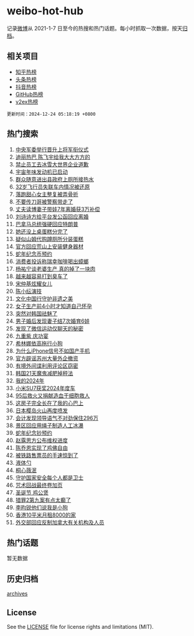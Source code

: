 # weibo-hot-hub

记录[微博](https://www.weibo.com)从 2021-1-7 日至今的热搜和热门话题。每小时抓取一次数据，按天[归档](archives)。

## 相关项目

- [知乎热榜](https://github.com/snaildev/zhihu-hot-hub)
- [头条热榜](https://github.com/snaildev/toutiao-hot-hub)
- [抖音热榜](https://github.com/snaildev/douyin-hot-hub)
- [GitHub热榜](https://github.com/snaildev/github-hot-hub)
- [v2ex热榜](https://github.com/snaildev/v2ex-hot-hub)


`更新时间：2024-12-24 05:18:19 +0800`

## 热门搜索

1. [中央军委举行晋升上将军衔仪式](https://m.weibo.cn/search?containerid=100103type%3D1%26t%3D10%26q%3D%23%E4%B8%AD%E5%A4%AE%E5%86%9B%E5%A7%94%E4%B8%BE%E8%A1%8C%E6%99%8B%E5%8D%87%E4%B8%8A%E5%B0%86%E5%86%9B%E8%A1%94%E4%BB%AA%E5%BC%8F%23&stream_entry_id=51&isnewpage=1&extparam=seat%3D1%26dgr%3D0%26pos%3D0%26stream_entry_id%3D51%26c_type%3D51%26filter_type%3Drealtimehot%26q%3D%2523%25E4%25B8%25AD%25E5%25A4%25AE%25E5%2586%259B%25E5%25A7%2594%25E4%25B8%25BE%25E8%25A1%258C%25E6%2599%258B%25E5%258D%2587%25E4%25B8%258A%25E5%25B0%2586%25E5%2586%259B%25E8%25A1%2594%25E4%25BB%25AA%25E5%25BC%258F%2523%26cate%3D10103%26display_time%3D1734988697%26pre_seqid%3D173498869791593686276146)
1. [迪丽热巴 陈飞宇给我大大方方的](https://m.weibo.cn/search?containerid=100103type%3D1%26t%3D10%26q%3D%E8%BF%AA%E4%B8%BD%E7%83%AD%E5%B7%B4+%E9%99%88%E9%A3%9E%E5%AE%87%E7%BB%99%E6%88%91%E5%A4%A7%E5%A4%A7%E6%96%B9%E6%96%B9%E7%9A%84&stream_entry_id=31&isnewpage=1&extparam=seat%3D1%26flag%3D2%26stream_entry_id%3D31%26lcate%3D5001%26band_rank%3D1%26pos%3D0%26dgr%3D0%26filter_type%3Drealtimehot%26c_type%3D31%26q%3D%25E8%25BF%25AA%25E4%25B8%25BD%25E7%2583%25AD%25E5%25B7%25B4%2520%25E9%2599%2588%25E9%25A3%259E%25E5%25AE%2587%25E7%25BB%2599%25E6%2588%2591%25E5%25A4%25A7%25E5%25A4%25A7%25E6%2596%25B9%25E6%2596%25B9%25E7%259A%2584%26realpos%3D1%26cate%3D5001%26display_time%3D1734988697%26pre_seqid%3D173498869791593686276146)
1. [禁止员工去冰雪大世界企业道歉](https://m.weibo.cn/search?containerid=100103type%3D1%26t%3D10%26q%3D%23%E7%A6%81%E6%AD%A2%E5%91%98%E5%B7%A5%E5%8E%BB%E5%86%B0%E9%9B%AA%E5%A4%A7%E4%B8%96%E7%95%8C%E4%BC%81%E4%B8%9A%E9%81%93%E6%AD%89%23&stream_entry_id=31&isnewpage=1&extparam=seat%3D1%26flag%3D0%26stream_entry_id%3D31%26lcate%3D5001%26band_rank%3D2%26pos%3D1%26dgr%3D0%26filter_type%3Drealtimehot%26c_type%3D31%26q%3D%2523%25E7%25A6%2581%25E6%25AD%25A2%25E5%2591%2598%25E5%25B7%25A5%25E5%258E%25BB%25E5%2586%25B0%25E9%259B%25AA%25E5%25A4%25A7%25E4%25B8%2596%25E7%2595%258C%25E4%25BC%2581%25E4%25B8%259A%25E9%2581%2593%25E6%25AD%2589%2523%26realpos%3D2%26cate%3D5001%26display_time%3D1734988697%26pre_seqid%3D173498869791593686276146)
1. [宇宙年味发动机已启动](https://m.weibo.cn/search?containerid=100103type%3D1%26t%3D10%26q%3D%23%E5%AE%87%E5%AE%99%E5%B9%B4%E5%91%B3%E5%8F%91%E5%8A%A8%E6%9C%BA%E5%B7%B2%E5%90%AF%E5%8A%A8%23&stream_entry_id=31&isnewpage=1&extparam=seat%3D1%26flag%3D0%26stream_entry_id%3D31%26lcate%3D5001%26band_rank%3D3%26pos%3D2%26dgr%3D0%26filter_type%3Drealtimehot%26c_type%3D31%26q%3D%2523%25E5%25AE%2587%25E5%25AE%2599%25E5%25B9%25B4%25E5%2591%25B3%25E5%258F%2591%25E5%258A%25A8%25E6%259C%25BA%25E5%25B7%25B2%25E5%2590%25AF%25E5%258A%25A8%2523%26realpos%3D3%26cate%3D5001%26display_time%3D1734988697%26pre_seqid%3D173498869791593686276146)
1. [群众随意进出县政府上厕所接热水](https://m.weibo.cn/search?containerid=100103type%3D1%26t%3D10%26q%3D%23%E7%BE%A4%E4%BC%97%E9%9A%8F%E6%84%8F%E8%BF%9B%E5%87%BA%E5%8E%BF%E6%94%BF%E5%BA%9C%E4%B8%8A%E5%8E%95%E6%89%80%E6%8E%A5%E7%83%AD%E6%B0%B4%23&stream_entry_id=31&isnewpage=1&extparam=seat%3D1%26flag%3D1%26stream_entry_id%3D31%26lcate%3D5001%26band_rank%3D4%26pos%3D3%26dgr%3D0%26filter_type%3Drealtimehot%26c_type%3D31%26q%3D%2523%25E7%25BE%25A4%25E4%25BC%2597%25E9%259A%258F%25E6%2584%258F%25E8%25BF%259B%25E5%2587%25BA%25E5%258E%25BF%25E6%2594%25BF%25E5%25BA%259C%25E4%25B8%258A%25E5%258E%2595%25E6%2589%2580%25E6%258E%25A5%25E7%2583%25AD%25E6%25B0%25B4%2523%26realpos%3D4%26cate%3D5001%26display_time%3D1734988697%26pre_seqid%3D173498869791593686276146)
1. [32岁飞行员失联车内情况被还原](https://m.weibo.cn/search?containerid=100103type%3D1%26t%3D10%26q%3D%2332%E5%B2%81%E9%A3%9E%E8%A1%8C%E5%91%98%E5%A4%B1%E8%81%94%E8%BD%A6%E5%86%85%E6%83%85%E5%86%B5%E8%A2%AB%E8%BF%98%E5%8E%9F%23&stream_entry_id=31&isnewpage=1&extparam=seat%3D1%26flag%3D0%26stream_entry_id%3D31%26lcate%3D5001%26band_rank%3D5%26pos%3D4%26dgr%3D0%26filter_type%3Drealtimehot%26c_type%3D31%26q%3D%252332%25E5%25B2%2581%25E9%25A3%259E%25E8%25A1%258C%25E5%2591%2598%25E5%25A4%25B1%25E8%2581%2594%25E8%25BD%25A6%25E5%2586%2585%25E6%2583%2585%25E5%2586%25B5%25E8%25A2%25AB%25E8%25BF%2598%25E5%258E%259F%2523%26realpos%3D5%26cate%3D5001%26display_time%3D1734988697%26pre_seqid%3D173498869791593686276146)
1. [落跑甜心女主整复被弄骨折](https://m.weibo.cn/search?containerid=100103type%3D1%26t%3D10%26q%3D%23%E8%90%BD%E8%B7%91%E7%94%9C%E5%BF%83%E5%A5%B3%E4%B8%BB%E6%95%B4%E5%A4%8D%E8%A2%AB%E5%BC%84%E9%AA%A8%E6%8A%98%23&stream_entry_id=31&isnewpage=1&extparam=seat%3D1%26flag%3D2%26stream_entry_id%3D31%26lcate%3D5001%26band_rank%3D6%26pos%3D5%26dgr%3D0%26filter_type%3Drealtimehot%26c_type%3D31%26q%3D%2523%25E8%2590%25BD%25E8%25B7%2591%25E7%2594%259C%25E5%25BF%2583%25E5%25A5%25B3%25E4%25B8%25BB%25E6%2595%25B4%25E5%25A4%258D%25E8%25A2%25AB%25E5%25BC%2584%25E9%25AA%25A8%25E6%258A%2598%2523%26realpos%3D6%26cate%3D5001%26display_time%3D1734988697%26pre_seqid%3D173498869791593686276146)
1. [不要传刀哥被警察带走了](https://m.weibo.cn/search?containerid=100103type%3D1%26t%3D10%26q%3D%23%E4%B8%8D%E8%A6%81%E4%BC%A0%E5%88%80%E5%93%A5%E8%A2%AB%E8%AD%A6%E5%AF%9F%E5%B8%A6%E8%B5%B0%E4%BA%86%23&stream_entry_id=31&isnewpage=1&extparam=seat%3D1%26flag%3D2%26stream_entry_id%3D31%26lcate%3D5001%26band_rank%3D7%26pos%3D6%26dgr%3D0%26filter_type%3Drealtimehot%26c_type%3D31%26q%3D%2523%25E4%25B8%258D%25E8%25A6%2581%25E4%25BC%25A0%25E5%2588%2580%25E5%2593%25A5%25E8%25A2%25AB%25E8%25AD%25A6%25E5%25AF%259F%25E5%25B8%25A6%25E8%25B5%25B0%25E4%25BA%2586%2523%26realpos%3D7%26cate%3D5001%26display_time%3D1734988697%26pre_seqid%3D173498869791593686276146)
1. [丈夫读博妻子带娃7年离婚获3万补偿](https://m.weibo.cn/search?containerid=100103type%3D1%26t%3D10%26q%3D%23%E4%B8%88%E5%A4%AB%E8%AF%BB%E5%8D%9A%E5%A6%BB%E5%AD%90%E5%B8%A6%E5%A8%837%E5%B9%B4%E7%A6%BB%E5%A9%9A%E8%8E%B73%E4%B8%87%E8%A1%A5%E5%81%BF%23&stream_entry_id=31&isnewpage=1&extparam=seat%3D1%26flag%3D0%26stream_entry_id%3D31%26lcate%3D5001%26band_rank%3D8%26pos%3D7%26dgr%3D0%26filter_type%3Drealtimehot%26c_type%3D31%26q%3D%2523%25E4%25B8%2588%25E5%25A4%25AB%25E8%25AF%25BB%25E5%258D%259A%25E5%25A6%25BB%25E5%25AD%2590%25E5%25B8%25A6%25E5%25A8%25837%25E5%25B9%25B4%25E7%25A6%25BB%25E5%25A9%259A%25E8%258E%25B73%25E4%25B8%2587%25E8%25A1%25A5%25E5%2581%25BF%2523%26realpos%3D8%26cate%3D5001%26display_time%3D1734988697%26pre_seqid%3D173498869791593686276146)
1. [刘诗诗方给平台发公函回应离婚](https://m.weibo.cn/search?containerid=100103type%3D1%26t%3D10%26q%3D%23%E5%88%98%E8%AF%97%E8%AF%97%E6%96%B9%E7%BB%99%E5%B9%B3%E5%8F%B0%E5%8F%91%E5%85%AC%E5%87%BD%E5%9B%9E%E5%BA%94%E7%A6%BB%E5%A9%9A%23&stream_entry_id=31&isnewpage=1&extparam=seat%3D1%26flag%3D2%26stream_entry_id%3D31%26lcate%3D5001%26band_rank%3D9%26pos%3D8%26dgr%3D0%26filter_type%3Drealtimehot%26c_type%3D31%26q%3D%2523%25E5%2588%2598%25E8%25AF%2597%25E8%25AF%2597%25E6%2596%25B9%25E7%25BB%2599%25E5%25B9%25B3%25E5%258F%25B0%25E5%258F%2591%25E5%2585%25AC%25E5%2587%25BD%25E5%259B%259E%25E5%25BA%2594%25E7%25A6%25BB%25E5%25A9%259A%2523%26realpos%3D9%26cate%3D5001%26display_time%3D1734988697%26pre_seqid%3D173498869791593686276146)
1. [巴拿马总统强硬回应特朗普](https://m.weibo.cn/search?containerid=100103type%3D1%26t%3D10%26q%3D%23%E5%B7%B4%E6%8B%BF%E9%A9%AC%E6%80%BB%E7%BB%9F%E5%BC%BA%E7%A1%AC%E5%9B%9E%E5%BA%94%E7%89%B9%E6%9C%97%E6%99%AE%23&stream_entry_id=31&isnewpage=1&extparam=seat%3D1%26flag%3D0%26stream_entry_id%3D31%26lcate%3D5001%26band_rank%3D10%26pos%3D9%26dgr%3D0%26filter_type%3Drealtimehot%26c_type%3D31%26q%3D%2523%25E5%25B7%25B4%25E6%258B%25BF%25E9%25A9%25AC%25E6%2580%25BB%25E7%25BB%259F%25E5%25BC%25BA%25E7%25A1%25AC%25E5%259B%259E%25E5%25BA%2594%25E7%2589%25B9%25E6%259C%2597%25E6%2599%25AE%2523%26realpos%3D10%26cate%3D5001%26display_time%3D1734988697%26pre_seqid%3D173498869791593686276146)
1. [她还没上桌蛋糕分完了](https://m.weibo.cn/search?containerid=100103type%3D1%26t%3D10%26q%3D%23%E5%A5%B9%E8%BF%98%E6%B2%A1%E4%B8%8A%E6%A1%8C%E8%9B%8B%E7%B3%95%E5%88%86%E5%AE%8C%E4%BA%86%23&stream_entry_id=31&isnewpage=1&extparam=seat%3D1%26flag%3D2%26stream_entry_id%3D31%26lcate%3D5001%26band_rank%3D11%26pos%3D10%26dgr%3D0%26filter_type%3Drealtimehot%26c_type%3D31%26q%3D%2523%25E5%25A5%25B9%25E8%25BF%2598%25E6%25B2%25A1%25E4%25B8%258A%25E6%25A1%258C%25E8%259B%258B%25E7%25B3%2595%25E5%2588%2586%25E5%25AE%258C%25E4%25BA%2586%2523%26realpos%3D11%26cate%3D5001%26display_time%3D1734988697%26pre_seqid%3D173498869791593686276146)
1. [疑似山姆代购蹲厕所分装蛋糕](https://m.weibo.cn/search?containerid=100103type%3D1%26t%3D10%26q%3D%23%E7%96%91%E4%BC%BC%E5%B1%B1%E5%A7%86%E4%BB%A3%E8%B4%AD%E8%B9%B2%E5%8E%95%E6%89%80%E5%88%86%E8%A3%85%E8%9B%8B%E7%B3%95%23&stream_entry_id=31&isnewpage=1&extparam=seat%3D1%26flag%3D2%26stream_entry_id%3D31%26lcate%3D5001%26band_rank%3D12%26pos%3D11%26dgr%3D0%26filter_type%3Drealtimehot%26c_type%3D31%26q%3D%2523%25E7%2596%2591%25E4%25BC%25BC%25E5%25B1%25B1%25E5%25A7%2586%25E4%25BB%25A3%25E8%25B4%25AD%25E8%25B9%25B2%25E5%258E%2595%25E6%2589%2580%25E5%2588%2586%25E8%25A3%2585%25E8%259B%258B%25E7%25B3%2595%2523%26realpos%3D12%26cate%3D5001%26display_time%3D1734988697%26pre_seqid%3D173498869791593686276146)
1. [官方回应荒山上安装健身器材](https://m.weibo.cn/search?containerid=100103type%3D1%26t%3D10%26q%3D%23%E5%AE%98%E6%96%B9%E5%9B%9E%E5%BA%94%E8%8D%92%E5%B1%B1%E4%B8%8A%E5%AE%89%E8%A3%85%E5%81%A5%E8%BA%AB%E5%99%A8%E6%9D%90%23&stream_entry_id=31&isnewpage=1&extparam=seat%3D1%26flag%3D0%26stream_entry_id%3D31%26lcate%3D5001%26band_rank%3D13%26pos%3D12%26dgr%3D0%26filter_type%3Drealtimehot%26c_type%3D31%26q%3D%2523%25E5%25AE%2598%25E6%2596%25B9%25E5%259B%259E%25E5%25BA%2594%25E8%258D%2592%25E5%25B1%25B1%25E4%25B8%258A%25E5%25AE%2589%25E8%25A3%2585%25E5%2581%25A5%25E8%25BA%25AB%25E5%2599%25A8%25E6%259D%2590%2523%26realpos%3D13%26cate%3D5001%26display_time%3D1734988697%26pre_seqid%3D173498869791593686276146)
1. [蛇年纪念币预约](https://m.weibo.cn/search?containerid=100103type%3D1%26t%3D10%26q%3D%E8%9B%87%E5%B9%B4%E7%BA%AA%E5%BF%B5%E5%B8%81%E9%A2%84%E7%BA%A6&stream_entry_id=31&isnewpage=1&extparam=seat%3D1%26flag%3D0%26stream_entry_id%3D31%26lcate%3D5001%26band_rank%3D14%26pos%3D13%26dgr%3D0%26filter_type%3Drealtimehot%26c_type%3D31%26q%3D%25E8%259B%2587%25E5%25B9%25B4%25E7%25BA%25AA%25E5%25BF%25B5%25E5%25B8%2581%25E9%25A2%2584%25E7%25BA%25A6%26realpos%3D14%26cate%3D5001%26display_time%3D1734988697%26pre_seqid%3D173498869791593686276146)
1. [消费者投诉称瑞幸咖啡喝出蟑螂](https://m.weibo.cn/search?containerid=100103type%3D1%26t%3D10%26q%3D%23%E6%B6%88%E8%B4%B9%E8%80%85%E6%8A%95%E8%AF%89%E7%A7%B0%E7%91%9E%E5%B9%B8%E5%92%96%E5%95%A1%E5%96%9D%E5%87%BA%E8%9F%91%E8%9E%82%23&stream_entry_id=31&isnewpage=1&extparam=seat%3D1%26flag%3D1%26stream_entry_id%3D31%26lcate%3D5001%26band_rank%3D15%26pos%3D14%26dgr%3D0%26filter_type%3Drealtimehot%26c_type%3D31%26q%3D%2523%25E6%25B6%2588%25E8%25B4%25B9%25E8%2580%2585%25E6%258A%2595%25E8%25AF%2589%25E7%25A7%25B0%25E7%2591%259E%25E5%25B9%25B8%25E5%2592%2596%25E5%2595%25A1%25E5%2596%259D%25E5%2587%25BA%25E8%259F%2591%25E8%259E%2582%2523%26realpos%3D15%26cate%3D5001%26display_time%3D1734988697%26pre_seqid%3D173498869791593686276146)
1. [杨祐宁谈老婆生产 真的掉了一块肉](https://m.weibo.cn/search?containerid=100103type%3D1%26t%3D10%26q%3D%E6%9D%A8%E7%A5%90%E5%AE%81%E8%B0%88%E8%80%81%E5%A9%86%E7%94%9F%E4%BA%A7+%E7%9C%9F%E7%9A%84%E6%8E%89%E4%BA%86%E4%B8%80%E5%9D%97%E8%82%89&stream_entry_id=31&isnewpage=1&extparam=seat%3D1%26flag%3D0%26stream_entry_id%3D31%26lcate%3D5001%26band_rank%3D16%26pos%3D15%26dgr%3D0%26filter_type%3Drealtimehot%26c_type%3D31%26q%3D%25E6%259D%25A8%25E7%25A5%2590%25E5%25AE%2581%25E8%25B0%2588%25E8%2580%2581%25E5%25A9%2586%25E7%2594%259F%25E4%25BA%25A7%2520%25E7%259C%259F%25E7%259A%2584%25E6%258E%2589%25E4%25BA%2586%25E4%25B8%2580%25E5%259D%2597%25E8%2582%2589%26realpos%3D16%26cate%3D5001%26display_time%3D1734988697%26pre_seqid%3D173498869791593686276146)
1. [越来越容易打到臭车了](https://m.weibo.cn/search?containerid=100103type%3D1%26t%3D10%26q%3D%E8%B6%8A%E6%9D%A5%E8%B6%8A%E5%AE%B9%E6%98%93%E6%89%93%E5%88%B0%E8%87%AD%E8%BD%A6%E4%BA%86&stream_entry_id=31&isnewpage=1&extparam=seat%3D1%26flag%3D0%26stream_entry_id%3D31%26lcate%3D5001%26band_rank%3D17%26pos%3D16%26dgr%3D0%26filter_type%3Drealtimehot%26c_type%3D31%26q%3D%25E8%25B6%258A%25E6%259D%25A5%25E8%25B6%258A%25E5%25AE%25B9%25E6%2598%2593%25E6%2589%2593%25E5%2588%25B0%25E8%2587%25AD%25E8%25BD%25A6%25E4%25BA%2586%26realpos%3D17%26cate%3D5001%26display_time%3D1734988697%26pre_seqid%3D173498869791593686276146)
1. [宋仲基炫耀女儿](https://m.weibo.cn/search?containerid=100103type%3D1%26t%3D10%26q%3D%23%E5%AE%8B%E4%BB%B2%E5%9F%BA%E7%82%AB%E8%80%80%E5%A5%B3%E5%84%BF%23&stream_entry_id=31&isnewpage=1&extparam=seat%3D1%26flag%3D0%26stream_entry_id%3D31%26lcate%3D5001%26band_rank%3D18%26pos%3D17%26dgr%3D0%26filter_type%3Drealtimehot%26c_type%3D31%26q%3D%2523%25E5%25AE%258B%25E4%25BB%25B2%25E5%259F%25BA%25E7%2582%25AB%25E8%2580%2580%25E5%25A5%25B3%25E5%2584%25BF%2523%26realpos%3D18%26cate%3D5001%26display_time%3D1734988697%26pre_seqid%3D173498869791593686276146)
1. [陈小纭演技](https://m.weibo.cn/search?containerid=100103type%3D1%26t%3D10%26q%3D%E9%99%88%E5%B0%8F%E7%BA%AD%E6%BC%94%E6%8A%80&stream_entry_id=31&isnewpage=1&extparam=seat%3D1%26flag%3D0%26stream_entry_id%3D31%26lcate%3D5001%26band_rank%3D19%26pos%3D18%26dgr%3D0%26filter_type%3Drealtimehot%26c_type%3D31%26q%3D%25E9%2599%2588%25E5%25B0%258F%25E7%25BA%25AD%25E6%25BC%2594%25E6%258A%2580%26realpos%3D19%26cate%3D5001%26display_time%3D1734988697%26pre_seqid%3D173498869791593686276146)
1. [文化中国行守护非遗之美](https://m.weibo.cn/search?containerid=100103type%3D1%26t%3D10%26q%3D%23%E6%96%87%E5%8C%96%E4%B8%AD%E5%9B%BD%E8%A1%8C%E5%AE%88%E6%8A%A4%E9%9D%9E%E9%81%97%E4%B9%8B%E7%BE%8E%23&stream_entry_id=31&isnewpage=1&extparam=seat%3D1%26flag%3D1%26stream_entry_id%3D31%26lcate%3D5001%26band_rank%3D20%26pos%3D19%26dgr%3D0%26filter_type%3Drealtimehot%26c_type%3D31%26q%3D%2523%25E6%2596%2587%25E5%258C%2596%25E4%25B8%25AD%25E5%259B%25BD%25E8%25A1%258C%25E5%25AE%2588%25E6%258A%25A4%25E9%259D%259E%25E9%2581%2597%25E4%25B9%258B%25E7%25BE%258E%2523%26realpos%3D20%26cate%3D5001%26display_time%3D1734988697%26pre_seqid%3D173498869791593686276146)
1. [女子生产前4小时才知道自己怀孕](https://m.weibo.cn/search?containerid=100103type%3D1%26t%3D10%26q%3D%23%E5%A5%B3%E5%AD%90%E7%94%9F%E4%BA%A7%E5%89%8D4%E5%B0%8F%E6%97%B6%E6%89%8D%E7%9F%A5%E9%81%93%E8%87%AA%E5%B7%B1%E6%80%80%E5%AD%95%23&stream_entry_id=31&isnewpage=1&extparam=seat%3D1%26flag%3D0%26stream_entry_id%3D31%26lcate%3D5001%26band_rank%3D21%26pos%3D20%26dgr%3D0%26filter_type%3Drealtimehot%26c_type%3D31%26q%3D%2523%25E5%25A5%25B3%25E5%25AD%2590%25E7%2594%259F%25E4%25BA%25A7%25E5%2589%258D4%25E5%25B0%258F%25E6%2597%25B6%25E6%2589%258D%25E7%259F%25A5%25E9%2581%2593%25E8%2587%25AA%25E5%25B7%25B1%25E6%2580%2580%25E5%25AD%2595%2523%26realpos%3D21%26cate%3D5001%26display_time%3D1734988697%26pre_seqid%3D173498869791593686276146)
1. [突然对韩国祛魅了](https://m.weibo.cn/search?containerid=100103type%3D1%26t%3D10%26q%3D%23%E7%AA%81%E7%84%B6%E5%AF%B9%E9%9F%A9%E5%9B%BD%E7%A5%9B%E9%AD%85%E4%BA%86%23&stream_entry_id=31&isnewpage=1&extparam=seat%3D1%26flag%3D0%26stream_entry_id%3D31%26lcate%3D5001%26band_rank%3D22%26pos%3D21%26dgr%3D0%26filter_type%3Drealtimehot%26c_type%3D31%26q%3D%2523%25E7%25AA%2581%25E7%2584%25B6%25E5%25AF%25B9%25E9%259F%25A9%25E5%259B%25BD%25E7%25A5%259B%25E9%25AD%2585%25E4%25BA%2586%2523%26realpos%3D22%26cate%3D5001%26display_time%3D1734988697%26pre_seqid%3D173498869791593686276146)
1. [男子婚后发现妻子结7次婚育6娃](https://m.weibo.cn/search?containerid=100103type%3D1%26t%3D10%26q%3D%23%E7%94%B7%E5%AD%90%E5%A9%9A%E5%90%8E%E5%8F%91%E7%8E%B0%E5%A6%BB%E5%AD%90%E7%BB%937%E6%AC%A1%E5%A9%9A%E8%82%B26%E5%A8%83%23&stream_entry_id=31&isnewpage=1&extparam=seat%3D1%26flag%3D0%26stream_entry_id%3D31%26lcate%3D5001%26band_rank%3D23%26pos%3D22%26dgr%3D0%26filter_type%3Drealtimehot%26c_type%3D31%26q%3D%2523%25E7%2594%25B7%25E5%25AD%2590%25E5%25A9%259A%25E5%2590%258E%25E5%258F%2591%25E7%258E%25B0%25E5%25A6%25BB%25E5%25AD%2590%25E7%25BB%25937%25E6%25AC%25A1%25E5%25A9%259A%25E8%2582%25B26%25E5%25A8%2583%2523%26realpos%3D23%26cate%3D5001%26display_time%3D1734988697%26pre_seqid%3D173498869791593686276146)
1. [发现了微信运动仅聊天的秘密](https://m.weibo.cn/search?containerid=100103type%3D1%26t%3D10%26q%3D%23%E5%8F%91%E7%8E%B0%E4%BA%86%E5%BE%AE%E4%BF%A1%E8%BF%90%E5%8A%A8%E4%BB%85%E8%81%8A%E5%A4%A9%E7%9A%84%E7%A7%98%E5%AF%86%23&stream_entry_id=31&isnewpage=1&extparam=seat%3D1%26flag%3D0%26stream_entry_id%3D31%26lcate%3D5001%26band_rank%3D24%26pos%3D23%26dgr%3D0%26filter_type%3Drealtimehot%26c_type%3D31%26q%3D%2523%25E5%258F%2591%25E7%258E%25B0%25E4%25BA%2586%25E5%25BE%25AE%25E4%25BF%25A1%25E8%25BF%2590%25E5%258A%25A8%25E4%25BB%2585%25E8%2581%258A%25E5%25A4%25A9%25E7%259A%2584%25E7%25A7%2598%25E5%25AF%2586%2523%26realpos%3D24%26cate%3D5001%26display_time%3D1734988697%26pre_seqid%3D173498869791593686276146)
1. [九重紫 庆功宴](https://m.weibo.cn/search?containerid=100103type%3D1%26t%3D10%26q%3D%E4%B9%9D%E9%87%8D%E7%B4%AB+%E5%BA%86%E5%8A%9F%E5%AE%B4&stream_entry_id=31&isnewpage=1&extparam=seat%3D1%26flag%3D0%26stream_entry_id%3D31%26lcate%3D5001%26band_rank%3D25%26pos%3D24%26dgr%3D0%26filter_type%3Drealtimehot%26c_type%3D31%26q%3D%25E4%25B9%259D%25E9%2587%258D%25E7%25B4%25AB%2520%25E5%25BA%2586%25E5%258A%259F%25E5%25AE%25B4%26realpos%3D25%26cate%3D5001%26display_time%3D1734988697%26pre_seqid%3D173498869791593686276146)
1. [希林娜依高拖行小狗](https://m.weibo.cn/search?containerid=100103type%3D1%26t%3D10%26q%3D%23%E5%B8%8C%E6%9E%97%E5%A8%9C%E4%BE%9D%E9%AB%98%E6%8B%96%E8%A1%8C%E5%B0%8F%E7%8B%97%23&stream_entry_id=31&isnewpage=1&extparam=seat%3D1%26flag%3D0%26stream_entry_id%3D31%26lcate%3D5001%26band_rank%3D26%26pos%3D25%26dgr%3D0%26filter_type%3Drealtimehot%26c_type%3D31%26q%3D%2523%25E5%25B8%258C%25E6%259E%2597%25E5%25A8%259C%25E4%25BE%259D%25E9%25AB%2598%25E6%258B%2596%25E8%25A1%258C%25E5%25B0%258F%25E7%258B%2597%2523%26realpos%3D26%26cate%3D5001%26display_time%3D1734988697%26pre_seqid%3D173498869791593686276146)
1. [为什么iPhone信号不如国产手机](https://m.weibo.cn/search?containerid=100103type%3D1%26t%3D10%26q%3D%23%E4%B8%BA%E4%BB%80%E4%B9%88iPhone%E4%BF%A1%E5%8F%B7%E4%B8%8D%E5%A6%82%E5%9B%BD%E4%BA%A7%E6%89%8B%E6%9C%BA%23&stream_entry_id=31&isnewpage=1&extparam=seat%3D1%26flag%3D0%26stream_entry_id%3D31%26lcate%3D5001%26band_rank%3D27%26pos%3D26%26dgr%3D0%26filter_type%3Drealtimehot%26c_type%3D31%26q%3D%2523%25E4%25B8%25BA%25E4%25BB%2580%25E4%25B9%2588iPhone%25E4%25BF%25A1%25E5%258F%25B7%25E4%25B8%258D%25E5%25A6%2582%25E5%259B%25BD%25E4%25BA%25A7%25E6%2589%258B%25E6%259C%25BA%2523%26realpos%3D27%26cate%3D5001%26display_time%3D1734988697%26pre_seqid%3D173498869791593686276146)
1. [官方辟谣苏州大量外企撤资](https://m.weibo.cn/search?containerid=100103type%3D1%26t%3D10%26q%3D%23%E5%AE%98%E6%96%B9%E8%BE%9F%E8%B0%A3%E8%8B%8F%E5%B7%9E%E5%A4%A7%E9%87%8F%E5%A4%96%E4%BC%81%E6%92%A4%E8%B5%84%23&stream_entry_id=31&isnewpage=1&extparam=seat%3D1%26flag%3D32772%26stream_entry_id%3D31%26lcate%3D5001%26band_rank%3D28%26pos%3D27%26dgr%3D0%26filter_type%3Drealtimehot%26c_type%3D31%26q%3D%2523%25E5%25AE%2598%25E6%2596%25B9%25E8%25BE%259F%25E8%25B0%25A3%25E8%258B%258F%25E5%25B7%259E%25E5%25A4%25A7%25E9%2587%258F%25E5%25A4%2596%25E4%25BC%2581%25E6%2592%25A4%25E8%25B5%2584%2523%26realpos%3D28%26cate%3D5001%26display_time%3D1734988697%26pre_seqid%3D173498869791593686276146)
1. [有境外间谍利用评论区窃密](https://m.weibo.cn/search?containerid=100103type%3D1%26t%3D10%26q%3D%23%E6%9C%89%E5%A2%83%E5%A4%96%E9%97%B4%E8%B0%8D%E5%88%A9%E7%94%A8%E8%AF%84%E8%AE%BA%E5%8C%BA%E7%AA%83%E5%AF%86%23&stream_entry_id=31&isnewpage=1&extparam=seat%3D1%26flag%3D0%26stream_entry_id%3D31%26lcate%3D5001%26band_rank%3D29%26pos%3D28%26dgr%3D0%26filter_type%3Drealtimehot%26c_type%3D31%26q%3D%2523%25E6%259C%2589%25E5%25A2%2583%25E5%25A4%2596%25E9%2597%25B4%25E8%25B0%258D%25E5%2588%25A9%25E7%2594%25A8%25E8%25AF%2584%25E8%25AE%25BA%25E5%258C%25BA%25E7%25AA%2583%25E5%25AF%2586%2523%26realpos%3D29%26cate%3D5001%26display_time%3D1734988697%26pre_seqid%3D173498869791593686276146)
1. [韩国21天魔鬼减肥掉秤法](https://m.weibo.cn/search?containerid=100103type%3D1%26t%3D10%26q%3D%23%E9%9F%A9%E5%9B%BD21%E5%A4%A9%E9%AD%94%E9%AC%BC%E5%87%8F%E8%82%A5%E6%8E%89%E7%A7%A4%E6%B3%95%23&stream_entry_id=31&isnewpage=1&extparam=seat%3D1%26flag%3D0%26stream_entry_id%3D31%26lcate%3D5001%26band_rank%3D30%26pos%3D29%26dgr%3D0%26filter_type%3Drealtimehot%26c_type%3D31%26q%3D%2523%25E9%259F%25A9%25E5%259B%25BD21%25E5%25A4%25A9%25E9%25AD%2594%25E9%25AC%25BC%25E5%2587%258F%25E8%2582%25A5%25E6%258E%2589%25E7%25A7%25A4%25E6%25B3%2595%2523%26realpos%3D30%26cate%3D5001%26display_time%3D1734988697%26pre_seqid%3D173498869791593686276146)
1. [我的2024年](https://m.weibo.cn/search?containerid=100103type%3D1%26t%3D10%26q%3D%23%E6%88%91%E7%9A%842024%E5%B9%B4%23&stream_entry_id=31&isnewpage=1&extparam=seat%3D1%26flag%3D0%26stream_entry_id%3D31%26lcate%3D5001%26band_rank%3D31%26pos%3D30%26dgr%3D0%26filter_type%3Drealtimehot%26c_type%3D31%26q%3D%2523%25E6%2588%2591%25E7%259A%25842024%25E5%25B9%25B4%2523%26realpos%3D31%26cate%3D5001%26display_time%3D1734988697%26pre_seqid%3D173498869791593686276146)
1. [小米SU7获奖2024年度车](https://m.weibo.cn/search?containerid=100103type%3D1%26t%3D10%26q%3D%23%E5%B0%8F%E7%B1%B3SU7%E8%8E%B7%E5%A5%962024%E5%B9%B4%E5%BA%A6%E8%BD%A6%23&stream_entry_id=31&isnewpage=1&extparam=seat%3D1%26flag%3D0%26stream_entry_id%3D31%26lcate%3D5001%26band_rank%3D32%26pos%3D31%26dgr%3D0%26filter_type%3Drealtimehot%26c_type%3D31%26q%3D%2523%25E5%25B0%258F%25E7%25B1%25B3SU7%25E8%258E%25B7%25E5%25A5%25962024%25E5%25B9%25B4%25E5%25BA%25A6%25E8%25BD%25A6%2523%26realpos%3D32%26cate%3D5001%26display_time%3D1734988697%26pre_seqid%3D173498869791593686276146)
1. [95后救火又捐献造血干细胞救人](https://m.weibo.cn/search?containerid=100103type%3D1%26t%3D10%26q%3D%2395%E5%90%8E%E6%95%91%E7%81%AB%E5%8F%88%E6%8D%90%E7%8C%AE%E9%80%A0%E8%A1%80%E5%B9%B2%E7%BB%86%E8%83%9E%E6%95%91%E4%BA%BA%23&stream_entry_id=31&isnewpage=1&extparam=seat%3D1%26flag%3D32768%26stream_entry_id%3D31%26lcate%3D5001%26band_rank%3D33%26pos%3D32%26dgr%3D0%26filter_type%3Drealtimehot%26c_type%3D31%26q%3D%252395%25E5%2590%258E%25E6%2595%2591%25E7%2581%25AB%25E5%258F%2588%25E6%258D%2590%25E7%258C%25AE%25E9%2580%25A0%25E8%25A1%2580%25E5%25B9%25B2%25E7%25BB%2586%25E8%2583%259E%25E6%2595%2591%25E4%25BA%25BA%2523%26realpos%3D33%26cate%3D5001%26display_time%3D1734988697%26pre_seqid%3D173498869791593686276146)
1. [这房子完全长在了我的心巴上](https://m.weibo.cn/search?containerid=100103type%3D1%26t%3D10%26q%3D%E8%BF%99%E6%88%BF%E5%AD%90%E5%AE%8C%E5%85%A8%E9%95%BF%E5%9C%A8%E4%BA%86%E6%88%91%E7%9A%84%E5%BF%83%E5%B7%B4%E4%B8%8A&stream_entry_id=31&isnewpage=1&extparam=seat%3D1%26flag%3D1%26stream_entry_id%3D31%26lcate%3D5001%26band_rank%3D34%26pos%3D33%26dgr%3D0%26filter_type%3Drealtimehot%26c_type%3D31%26q%3D%25E8%25BF%2599%25E6%2588%25BF%25E5%25AD%2590%25E5%25AE%258C%25E5%2585%25A8%25E9%2595%25BF%25E5%259C%25A8%25E4%25BA%2586%25E6%2588%2591%25E7%259A%2584%25E5%25BF%2583%25E5%25B7%25B4%25E4%25B8%258A%26realpos%3D34%26cate%3D5001%26display_time%3D1734988697%26pre_seqid%3D173498869791593686276146)
1. [日本樱岛火山再度喷发](https://m.weibo.cn/search?containerid=100103type%3D1%26t%3D10%26q%3D%23%E6%97%A5%E6%9C%AC%E6%A8%B1%E5%B2%9B%E7%81%AB%E5%B1%B1%E5%86%8D%E5%BA%A6%E5%96%B7%E5%8F%91%23&stream_entry_id=31&isnewpage=1&extparam=seat%3D1%26flag%3D0%26stream_entry_id%3D31%26lcate%3D5001%26band_rank%3D35%26pos%3D34%26dgr%3D0%26filter_type%3Drealtimehot%26c_type%3D31%26q%3D%2523%25E6%2597%25A5%25E6%259C%25AC%25E6%25A8%25B1%25E5%25B2%259B%25E7%2581%25AB%25E5%25B1%25B1%25E5%2586%258D%25E5%25BA%25A6%25E5%2596%25B7%25E5%258F%2591%2523%26realpos%3D35%26cate%3D5001%26display_time%3D1734988697%26pre_seqid%3D173498869791593686276146)
1. [会计发现领导语气不对劲保住296万](https://m.weibo.cn/search?containerid=100103type%3D1%26t%3D10%26q%3D%23%E4%BC%9A%E8%AE%A1%E5%8F%91%E7%8E%B0%E9%A2%86%E5%AF%BC%E8%AF%AD%E6%B0%94%E4%B8%8D%E5%AF%B9%E5%8A%B2%E4%BF%9D%E4%BD%8F296%E4%B8%87%23&stream_entry_id=31&isnewpage=1&extparam=seat%3D1%26flag%3D0%26stream_entry_id%3D31%26lcate%3D5001%26band_rank%3D36%26pos%3D35%26dgr%3D0%26filter_type%3Drealtimehot%26c_type%3D31%26q%3D%2523%25E4%25BC%259A%25E8%25AE%25A1%25E5%258F%2591%25E7%258E%25B0%25E9%25A2%2586%25E5%25AF%25BC%25E8%25AF%25AD%25E6%25B0%2594%25E4%25B8%258D%25E5%25AF%25B9%25E5%258A%25B2%25E4%25BF%259D%25E4%25BD%258F296%25E4%25B8%2587%2523%26realpos%3D36%26cate%3D5001%26display_time%3D1734988697%26pre_seqid%3D173498869791593686276146)
1. [景区回应用绳子制造人工冰瀑](https://m.weibo.cn/search?containerid=100103type%3D1%26t%3D10%26q%3D%23%E6%99%AF%E5%8C%BA%E5%9B%9E%E5%BA%94%E7%94%A8%E7%BB%B3%E5%AD%90%E5%88%B6%E9%80%A0%E4%BA%BA%E5%B7%A5%E5%86%B0%E7%80%91%23&stream_entry_id=31&isnewpage=1&extparam=seat%3D1%26flag%3D0%26stream_entry_id%3D31%26lcate%3D5001%26band_rank%3D37%26pos%3D36%26dgr%3D0%26filter_type%3Drealtimehot%26c_type%3D31%26q%3D%2523%25E6%2599%25AF%25E5%258C%25BA%25E5%259B%259E%25E5%25BA%2594%25E7%2594%25A8%25E7%25BB%25B3%25E5%25AD%2590%25E5%2588%25B6%25E9%2580%25A0%25E4%25BA%25BA%25E5%25B7%25A5%25E5%2586%25B0%25E7%2580%2591%2523%26realpos%3D37%26cate%3D5001%26display_time%3D1734988697%26pre_seqid%3D173498869791593686276146)
1. [蛇年纪念钞预约](https://m.weibo.cn/search?containerid=100103type%3D1%26t%3D10%26q%3D%E8%9B%87%E5%B9%B4%E7%BA%AA%E5%BF%B5%E9%92%9E%E9%A2%84%E7%BA%A6&stream_entry_id=31&isnewpage=1&extparam=seat%3D1%26flag%3D0%26stream_entry_id%3D31%26lcate%3D5001%26band_rank%3D38%26pos%3D37%26dgr%3D0%26filter_type%3Drealtimehot%26c_type%3D31%26q%3D%25E8%259B%2587%25E5%25B9%25B4%25E7%25BA%25AA%25E5%25BF%25B5%25E9%2592%259E%25E9%25A2%2584%25E7%25BA%25A6%26realpos%3D38%26cate%3D5001%26display_time%3D1734988697%26pre_seqid%3D173498869791593686276146)
1. [赵露思方公布维权进度](https://m.weibo.cn/search?containerid=100103type%3D1%26t%3D10%26q%3D%23%E8%B5%B5%E9%9C%B2%E6%80%9D%E6%96%B9%E5%85%AC%E5%B8%83%E7%BB%B4%E6%9D%83%E8%BF%9B%E5%BA%A6%23&stream_entry_id=31&isnewpage=1&extparam=seat%3D1%26flag%3D0%26stream_entry_id%3D31%26lcate%3D5001%26band_rank%3D39%26pos%3D38%26dgr%3D0%26filter_type%3Drealtimehot%26c_type%3D31%26q%3D%2523%25E8%25B5%25B5%25E9%259C%25B2%25E6%2580%259D%25E6%2596%25B9%25E5%2585%25AC%25E5%25B8%2583%25E7%25BB%25B4%25E6%259D%2583%25E8%25BF%259B%25E5%25BA%25A6%2523%26realpos%3D39%26cate%3D5001%26display_time%3D1734988697%26pre_seqid%3D173498869791593686276146)
1. [陈乔恩实现了鸡佛自由](https://m.weibo.cn/search?containerid=100103type%3D1%26t%3D10%26q%3D%23%E9%99%88%E4%B9%94%E6%81%A9%E5%AE%9E%E7%8E%B0%E4%BA%86%E9%B8%A1%E4%BD%9B%E8%87%AA%E7%94%B1%23&stream_entry_id=31&isnewpage=1&extparam=seat%3D1%26flag%3D0%26stream_entry_id%3D31%26lcate%3D5001%26band_rank%3D40%26pos%3D39%26dgr%3D0%26filter_type%3Drealtimehot%26c_type%3D31%26q%3D%2523%25E9%2599%2588%25E4%25B9%2594%25E6%2581%25A9%25E5%25AE%259E%25E7%258E%25B0%25E4%25BA%2586%25E9%25B8%25A1%25E4%25BD%259B%25E8%2587%25AA%25E7%2594%25B1%2523%26realpos%3D40%26cate%3D5001%26display_time%3D1734988697%26pre_seqid%3D173498869791593686276146)
1. [被铁路售票员的手速惊到了](https://m.weibo.cn/search?containerid=100103type%3D1%26t%3D10%26q%3D%23%E8%A2%AB%E9%93%81%E8%B7%AF%E5%94%AE%E7%A5%A8%E5%91%98%E7%9A%84%E6%89%8B%E9%80%9F%E6%83%8A%E5%88%B0%E4%BA%86%23&stream_entry_id=31&isnewpage=1&extparam=seat%3D1%26flag%3D0%26stream_entry_id%3D31%26lcate%3D5001%26band_rank%3D41%26pos%3D40%26dgr%3D0%26filter_type%3Drealtimehot%26c_type%3D31%26q%3D%2523%25E8%25A2%25AB%25E9%2593%2581%25E8%25B7%25AF%25E5%2594%25AE%25E7%25A5%25A8%25E5%2591%2598%25E7%259A%2584%25E6%2589%258B%25E9%2580%259F%25E6%2583%258A%25E5%2588%25B0%25E4%25BA%2586%2523%26realpos%3D41%26cate%3D5001%26display_time%3D1734988697%26pre_seqid%3D173498869791593686276146)
1. [液体勺](https://m.weibo.cn/search?containerid=100103type%3D1%26t%3D10%26q%3D%E6%B6%B2%E4%BD%93%E5%8B%BA&stream_entry_id=31&isnewpage=1&extparam=seat%3D1%26flag%3D0%26stream_entry_id%3D31%26lcate%3D5001%26band_rank%3D42%26pos%3D41%26dgr%3D0%26filter_type%3Drealtimehot%26c_type%3D31%26q%3D%25E6%25B6%25B2%25E4%25BD%2593%25E5%258B%25BA%26realpos%3D42%26cate%3D5001%26display_time%3D1734988697%26pre_seqid%3D173498869791593686276146)
1. [桐心薇泯](https://m.weibo.cn/search?containerid=100103type%3D1%26t%3D10%26q%3D%E6%A1%90%E5%BF%83%E8%96%87%E6%B3%AF&stream_entry_id=31&isnewpage=1&extparam=seat%3D1%26flag%3D0%26stream_entry_id%3D31%26lcate%3D5001%26band_rank%3D43%26pos%3D42%26dgr%3D0%26filter_type%3Drealtimehot%26c_type%3D31%26q%3D%25E6%25A1%2590%25E5%25BF%2583%25E8%2596%2587%25E6%25B3%25AF%26realpos%3D43%26cate%3D5001%26display_time%3D1734988697%26pre_seqid%3D173498869791593686276146)
1. [守护国家安全每个人都是卫士](https://m.weibo.cn/search?containerid=100103type%3D1%26t%3D10%26q%3D%23%E5%AE%88%E6%8A%A4%E5%9B%BD%E5%AE%B6%E5%AE%89%E5%85%A8%E6%AF%8F%E4%B8%AA%E4%BA%BA%E9%83%BD%E6%98%AF%E5%8D%AB%E5%A3%AB%23&stream_entry_id=31&isnewpage=1&extparam=seat%3D1%26flag%3D0%26stream_entry_id%3D31%26lcate%3D5001%26band_rank%3D44%26pos%3D43%26dgr%3D0%26filter_type%3Drealtimehot%26c_type%3D31%26q%3D%2523%25E5%25AE%2588%25E6%258A%25A4%25E5%259B%25BD%25E5%25AE%25B6%25E5%25AE%2589%25E5%2585%25A8%25E6%25AF%258F%25E4%25B8%25AA%25E4%25BA%25BA%25E9%2583%25BD%25E6%2598%25AF%25E5%258D%25AB%25E5%25A3%25AB%2523%26realpos%3D44%26cate%3D5001%26display_time%3D1734988697%26pre_seqid%3D173498869791593686276146)
1. [咒术回战最终卷加页](https://m.weibo.cn/search?containerid=100103type%3D1%26t%3D10%26q%3D%E5%92%92%E6%9C%AF%E5%9B%9E%E6%88%98%E6%9C%80%E7%BB%88%E5%8D%B7%E5%8A%A0%E9%A1%B5&stream_entry_id=31&isnewpage=1&extparam=seat%3D1%26flag%3D0%26stream_entry_id%3D31%26lcate%3D5001%26band_rank%3D45%26pos%3D44%26dgr%3D0%26filter_type%3Drealtimehot%26c_type%3D31%26q%3D%25E5%2592%2592%25E6%259C%25AF%25E5%259B%259E%25E6%2588%2598%25E6%259C%2580%25E7%25BB%2588%25E5%258D%25B7%25E5%258A%25A0%25E9%25A1%25B5%26realpos%3D45%26cate%3D5001%26display_time%3D1734988697%26pre_seqid%3D173498869791593686276146)
1. [圣诞节 鸡公煲](https://m.weibo.cn/search?containerid=100103type%3D1%26t%3D10%26q%3D%E5%9C%A3%E8%AF%9E%E8%8A%82+%E9%B8%A1%E5%85%AC%E7%85%B2&stream_entry_id=31&isnewpage=1&extparam=seat%3D1%26flag%3D0%26stream_entry_id%3D31%26lcate%3D5001%26band_rank%3D46%26pos%3D45%26dgr%3D0%26filter_type%3Drealtimehot%26c_type%3D31%26q%3D%25E5%259C%25A3%25E8%25AF%259E%25E8%258A%2582%2520%25E9%25B8%25A1%25E5%2585%25AC%25E7%2585%25B2%26realpos%3D46%26cate%3D5001%26display_time%3D1734988697%26pre_seqid%3D173498869791593686276146)
1. [猎罪2第九案有点太癫了](https://m.weibo.cn/search?containerid=100103type%3D1%26t%3D10%26q%3D%E7%8C%8E%E7%BD%AA2%E7%AC%AC%E4%B9%9D%E6%A1%88%E6%9C%89%E7%82%B9%E5%A4%AA%E7%99%AB%E4%BA%86&stream_entry_id=31&isnewpage=1&extparam=seat%3D1%26flag%3D0%26stream_entry_id%3D31%26lcate%3D5001%26band_rank%3D47%26pos%3D46%26dgr%3D0%26filter_type%3Drealtimehot%26c_type%3D31%26q%3D%25E7%258C%258E%25E7%25BD%25AA2%25E7%25AC%25AC%25E4%25B9%259D%25E6%25A1%2588%25E6%259C%2589%25E7%2582%25B9%25E5%25A4%25AA%25E7%2599%25AB%25E4%25BA%2586%26realpos%3D47%26cate%3D5001%26display_time%3D1734988697%26pre_seqid%3D173498869791593686276146)
1. [李昀锐他们说我是小狗](https://m.weibo.cn/search?containerid=100103type%3D1%26t%3D10%26q%3D%23%E6%9D%8E%E6%98%80%E9%94%90%E4%BB%96%E4%BB%AC%E8%AF%B4%E6%88%91%E6%98%AF%E5%B0%8F%E7%8B%97%23&stream_entry_id=31&isnewpage=1&extparam=seat%3D1%26flag%3D0%26stream_entry_id%3D31%26lcate%3D5001%26band_rank%3D48%26pos%3D47%26dgr%3D0%26filter_type%3Drealtimehot%26c_type%3D31%26q%3D%2523%25E6%259D%258E%25E6%2598%2580%25E9%2594%2590%25E4%25BB%2596%25E4%25BB%25AC%25E8%25AF%25B4%25E6%2588%2591%25E6%2598%25AF%25E5%25B0%258F%25E7%258B%2597%2523%26realpos%3D48%26cate%3D5001%26display_time%3D1734988697%26pre_seqid%3D173498869791593686276146)
1. [香港10平米月租8000的家](https://m.weibo.cn/search?containerid=100103type%3D1%26t%3D10%26q%3D%E9%A6%99%E6%B8%AF10%E5%B9%B3%E7%B1%B3%E6%9C%88%E7%A7%9F8000%E7%9A%84%E5%AE%B6&stream_entry_id=31&isnewpage=1&extparam=seat%3D1%26flag%3D1%26stream_entry_id%3D31%26lcate%3D5001%26band_rank%3D49%26pos%3D48%26dgr%3D0%26filter_type%3Drealtimehot%26c_type%3D31%26q%3D%25E9%25A6%2599%25E6%25B8%25AF10%25E5%25B9%25B3%25E7%25B1%25B3%25E6%259C%2588%25E7%25A7%259F8000%25E7%259A%2584%25E5%25AE%25B6%26realpos%3D49%26cate%3D5001%26display_time%3D1734988697%26pre_seqid%3D173498869791593686276146)
1. [外交部回应反制加拿大有关机构及人员](https://m.weibo.cn/search?containerid=100103type%3D1%26t%3D10%26q%3D%23%E5%A4%96%E4%BA%A4%E9%83%A8%E5%9B%9E%E5%BA%94%E5%8F%8D%E5%88%B6%E5%8A%A0%E6%8B%BF%E5%A4%A7%E6%9C%89%E5%85%B3%E6%9C%BA%E6%9E%84%E5%8F%8A%E4%BA%BA%E5%91%98%23&stream_entry_id=31&isnewpage=1&extparam=seat%3D1%26flag%3D0%26stream_entry_id%3D31%26lcate%3D5001%26band_rank%3D50%26pos%3D49%26dgr%3D0%26filter_type%3Drealtimehot%26c_type%3D31%26q%3D%2523%25E5%25A4%2596%25E4%25BA%25A4%25E9%2583%25A8%25E5%259B%259E%25E5%25BA%2594%25E5%258F%258D%25E5%2588%25B6%25E5%258A%25A0%25E6%258B%25BF%25E5%25A4%25A7%25E6%259C%2589%25E5%2585%25B3%25E6%259C%25BA%25E6%259E%2584%25E5%258F%258A%25E4%25BA%25BA%25E5%2591%2598%2523%26realpos%3D50%26cate%3D5001%26display_time%3D1734988697%26pre_seqid%3D173498869791593686276146)

## 热门话题

暂无数据

## 历史归档

[archives](archives)

## License

See the [LICENSE](LICENSE) file for license rights and limitations (MIT).
